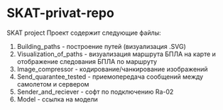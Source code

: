 # SKAT-privat-repo
SKAT project
Проект содержит следующие файлы:
1. Building_paths - построение путей (визуализация .SVG)
2. Visualization_of_paths - визуализация маршрута БПЛА на карте и отображение следования БПЛА по маршруту
3. Image_compressor - кодирование/чанкирование изображений
4. Send_quarantee_tested - приемопередача сообщений между самолетом и сервером
5. Sender_and_reciever - софт по подключению Ra-02
6. Model - ссылка на модели
